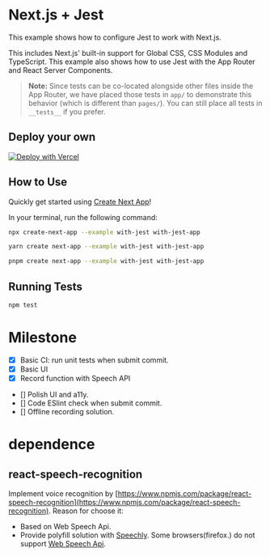 # Next.js + Jest

This example shows how to configure Jest to work with Next.js.

This includes Next.js' built-in support for Global CSS, CSS Modules and TypeScript. This example also shows how to use Jest with the App Router and React Server Components.

> **Note:** Since tests can be co-located alongside other files inside the App Router, we have placed those tests in `app/` to demonstrate this behavior (which is different than `pages/`). You can still place all tests in `__tests__` if you prefer.

## Deploy your own

[![Deploy with Vercel](https://vercel.com/button)](https://vercel.com/new/clone?repository-url=https://github.com/vercel/next.js/tree/canary/examples/with-jest&project-name=with-jest&repository-name=with-jest)

## How to Use

Quickly get started using [Create Next App](https://github.com/vercel/next.js/tree/canary/packages/create-next-app#readme)!

In your terminal, run the following command:

```bash
npx create-next-app --example with-jest with-jest-app
```

```bash
yarn create next-app --example with-jest with-jest-app
```

```bash
pnpm create next-app --example with-jest with-jest-app
```

## Running Tests

```bash
npm test
```
# Milestone
- [x] Basic CI: run unit tests when submit commit.
- [x] Basic UI
- [X] Record function with Speech API
- [] Polish UI and a11y.
- [] Code ESlint check when submit commit.
- [] Offline recording solution.

# dependence

## react-speech-recognition
Implement voice recognition by [https://www.npmjs.com/package/react-speech-recognition](https://www.npmjs.com/package/react-speech-recognition). 
Reason for choose it:
- Based on Web Speech Api.
- Provide polyfill solution with [Speechly](https://github.com/speechly/speech-recognition-polyfill). Some browsers(firefox.) do not support [Web Speech Api](https://developer.mozilla.org/en-US/docs/Web/API/Web_Speech_API#browser_compatibility).
